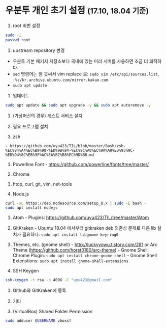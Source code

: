 # 우분투 개인 초기 설정 <small>(17.10, 18.04 기준)</small>

1. root 비번 설정
```bash
sudo -i
passwd root
```

1. upstream repository 변경
  - 우분투 기본 패키지 저장소보다 국내에 있는 미러 서버를 사용하면 조금 더 쾌적하다.
  - `sed` 명령어는 잘 못써서 vim replace 로: `sudo vim /etc/api/sources.list`, `:%s/kr.archive.ubuntu.com/mirror.kakao.com `
  - `sudo apt update`

1. 업데이트
```bash
sudo apt update && sudo apt upgrade -y && sudo apt autoremove -y
```

1. (가상머신의 경우) 게스트 서비스 설치

1. 필요 프로그램 설치

  1. zsh

    - https://github.com/uyu423/TIL/blob/master/Bash/zsh-%EC%84%A4%EC%B9%98-%ED%9B%84-%EC%9C%A0%EC%9A%A9%ED%95%9C-%ED%94%8C%EB%9F%AC%EA%B7%B8%EC%9D%B8.md

  1. Powerline Font
    - https://github.com/powerline/fonts/tree/master/

  1. Chrome

  1. htop, curl, git, vim, net-tools

  1. Node.js
  ```bash
  curl -sL https://deb.nodesource.com/setup_8.x | sudo -E bash -
  sudo apt install nodejs
  ```

  1. Atom
    - Plugins: https://github.com/uyu423/TIL/tree/master/Atom

  1. GitKraken
    - Ubuntu 18.04 에서부터 gitkraken deb 의존성 문제로 다음 lib 설치가 필요하다: `sudo apt install libgnome-keyring0`

  1. Themes, etc. (gnome shell)
    - http://luckyyowu.tistory.com/281 or Arc Theme (https://github.com/horst3180/arc-theme)
    - Gnome Shell Chrome Plugin: `sudo apt install chrome-gnome-shell`
    - Gnome Shell Extenstions: `sudo apt install gnome-shell-extensions`

1. SSH Keygen
```bash
ssh-keygen -t rsa -b 4096 -C "uyu423@gmail.com"
```
  1. Github와 GitKraken에 등록

1. 기타
  1. (VirtualBox) Shared Folder Permission
  ```bash
  sudo adduser $USERNAME vboxsf
  ```
